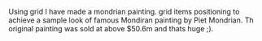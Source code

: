 Using grid I have made a mondrian painting. grid items positioning to achieve a sample look of famous Mondiran painting by Piet Mondrian. Th original painting was sold at above $50.6m and thats huge ;).
